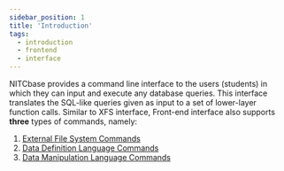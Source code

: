 ```yaml
---
sidebar_position: 1
title: 'Introduction'
tags:
  - introduction
  - frontend
  - interface
---
```

NITCbase provides a command line interface to the users (students) in which they can input and execute any database queries. This interface translates the SQL-like queries given as input to a set of lower-layer function calls.
Similar to XFS interface, Front-end interface also supports **three** types of commands, namely:

1. [External File System Commands](./efs.md)
2. [Data Definition Language Commands ](./ddl.md)
3. [Data Manipulation Language Commands](./dml.md)